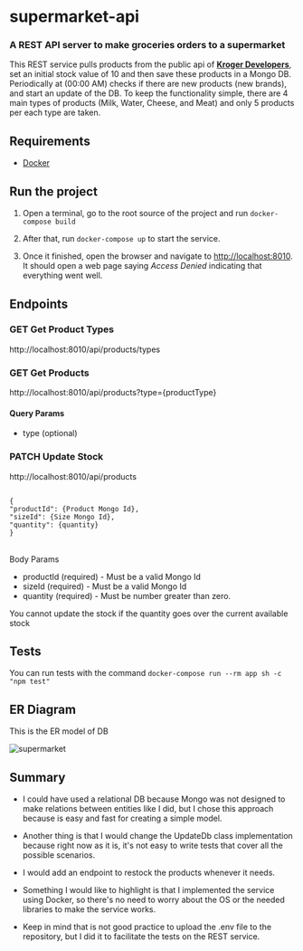 # supermarket-api

### A REST API server to make groceries orders to a supermarket

This REST service pulls products from the public api of **[Kroger Developers](https://developer.kroger.com/)**, set an initial stock value of 10 and then save these products in a Mongo DB. Periodically at (00:00 AM) checks if there are new products (new brands), and start an update of the DB. To keep the functionality simple, there are 4 main types of products (Milk, Water, Cheese, and Meat) and only 5 products per each type are taken.

## Requirements

-   [Docker](https://www.docker.com/products/docker-desktop)

## Run the project

1. Open a terminal, go to the root source of the project and run `docker-compose build`

2. After that, run `docker-compose up` to start the service.

3. Once it finished, open the browser and navigate to [http://localhost:8010](http://localhost:8010). It should open a web page saying _Access Denied_ indicating that everything went well.

## Endpoints

### GET Get Product Types

http://localhost:8010/api/products/types

### GET Get Products

http://localhost:8010/api/products?type={productType}

#### Query Params

-   type (optional)

### PATCH Update Stock

http://localhost:8010/api/products

<code>
{
"productId": {Product Mongo Id},
"sizeId": {Size Mongo Id},
"quantity": {quantity}
}
</code>

<br>

Body Params

-   productId (required) - Must be a valid Mongo Id
-   sizeId (required) - Must be a valid Mongo Id
-   quantity (required) - Must be number greater than zero.

You cannot update the stock if the quantity goes over the current available stock

## Tests

You can run tests with the command `docker-compose run --rm app sh -c "npm test"`

## ER Diagram

This is the ER model of DB

![supermarket](https://user-images.githubusercontent.com/29830077/197031789-3eddba2c-d51b-418e-b13a-fcf86f11bb5c.png)

## Summary

-   I could have used a relational DB because Mongo was not designed to make relations between entities like I did, but I chose this approach because is easy and fast for creating a simple model.

-   Another thing is that I would change the UpdateDb class implementation because right now as it is, it's not easy to write tests that cover all the possible scenarios.

-   I would add an endpoint to restock the products whenever it needs.

-   Something I would like to highlight is that I implemented the service using Docker, so there's no need to worry about the OS or the needed libraries to make the service works.

-   Keep in mind that is not good practice to upload the .env file to the repository, but I did it to facilitate the tests on the REST service.
